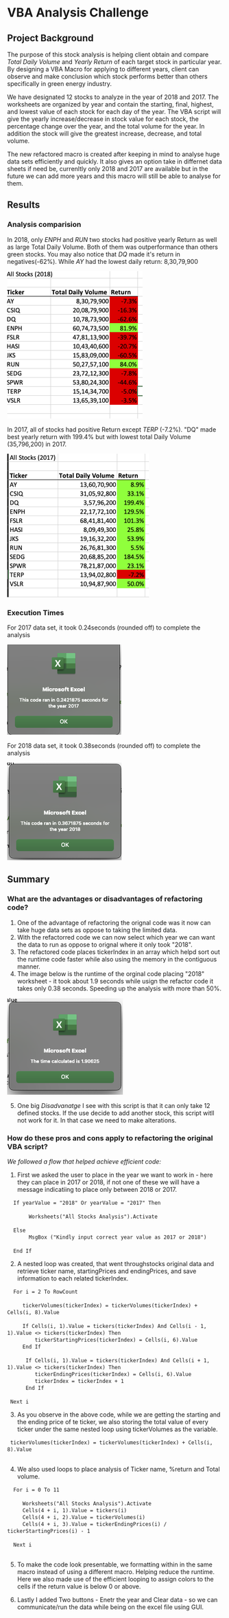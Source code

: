 # VBA Analysis Challenge

## Project Background
The purpose of this stock analysis is helping client obtain and compare *Total Daily Volume* and *Yearly Return* of each target stock in particular year.
By designing a VBA Macro for applying to different years, client can observe and make conclusion which stock performs better than others specifically in green energy industry.

We have designated 12 stocks to analyze in the year of 2018 and 2017. The worksheets are organized by year and contain the starting, final, highest, and lowest value of each stock for each day of the year. The VBA script will give the yearly increase/decrease in stock value for each stock, the percentage change over the year, and the total volume for the year. In addition the stock will give the greatest increase, decrease, and total volume.

The new refactored macro is created after keeping in mind to analyse huge data sets efficiently and quickly. It also gives an option take in differnet data sheets if need be, currenltly only 2018 and 2017 are available but in the future we can add more years and this macro will still be able to analyse for them. 

## Results

### Analysis comparision

In 2018, only *ENPH* and *RUN* two stocks had positive yearly Return as well as large Total Daily Volume. Both of them was outperformance than others green stocks.
You may also notice that *DQ* made it's return in negatives(-62%). While *AY* had the lowest daily return: 8,30,79,900

![](https://github.com/Swatimakol/VBA_Challenge/blob/3747a61ba51b887cbe12e7f114597f05c66b36f8/Resources/2018_results.png)

In 2017, all of stocks had positive Return except *TERP* (-7.2%). "DQ" made best yearly return with 199.4% but with lowest total Daily Volume (35,796,200) in 2017.

![](https://github.com/Swatimakol/VBA_Challenge/blob/3747a61ba51b887cbe12e7f114597f05c66b36f8/Resources/2017_results.png)

### Execution Times

For 2017 data set, it took 0.24seconds (rounded off) to complete the analysis

![](https://github.com/Swatimakol/VBA_Challenge/blob/3747a61ba51b887cbe12e7f114597f05c66b36f8/Resources/2017_timer.png)

For 2018 data set, it took 0.38seconds (rounded off) to complete the analysis

![](https://github.com/Swatimakol/VBA_Challenge/blob/3747a61ba51b887cbe12e7f114597f05c66b36f8/Resources/2018_timer.png)

## Summary

### What are the advantages or disadvantages of refactoring code?
   1. One of the advantage of refactoring the orignal code was it now can take huge data sets as oppose to taking the limited data.
   2. With the refactorred code we can now select which year we can want the data to run as oppose to orignal where it only took "2018".
   3. The refactored code places tickerIndex in an array which helpd sort out the runtime code faster while also using the memory in the contiguous manner. 
   4. The image below is the runtime of the orginal code placing "2018" worksheet - it took about 1.9 seconds while usign the refactor code it takes only 0.38 seconds. Speeding up the analysis with more than 50%.




![](https://github.com/Swatimakol/VBA_Challenge/blob/f969b250a2c450e2a4d52da82a2bdcd1d5bef6ca/Resources/OrignalCode_timer.png)


  5. One big *Disadvanatge* I see with this script is that it can only take 12 defined stocks. If the use decide to add another stock, this script witll not work for it. In that case we need to make alterations.


### How do these pros and cons apply to refactoring the original VBA script?

   *We followed a flow that helped achieve efficient code:*
    
   1. First we asked the user to place in the year we want to work in - here they can place in 2017 or 2018, if not one of these we will have a message indicatiing to place only between 2018 or 2017.
   
  ```
    If yearValue = "2018" Or yearValue = "2017" Then
    
         Worksheets("All Stocks Analysis").Activate
    
    Else
         MsgBox ("Kindly input correct year value as 2017 or 2018")
    
    End If
  ```
  
  2. A nested loop was created, that went throughstocks original data and retrieve ticker name, startingPrices and endingPrices, and save information to        each related tickerIndex.
  
   ```
     For i = 2 To RowCount
     
        tickerVolumes(tickerIndex) = tickerVolumes(tickerIndex) + Cells(i, 8).Value
    
        If Cells(i, 1).Value = tickers(tickerIndex) And Cells(i - 1, 1).Value <> tickers(tickerIndex) Then
            tickerStartingPrices(tickerIndex) = Cells(i, 6).Value
        End If

         If Cells(i, 1).Value = tickers(tickerIndex) And Cells(i + 1, 1).Value <> tickers(tickerIndex) Then
            tickerEndingPrices(tickerIndex) = Cells(i, 6).Value
            tickerIndex = tickerIndex + 1
         End If
    
    Next i
   ```
   
   3. As you observe in the above code, while we are getting the starting and the ending price of te ticker, we also storing the total value of every ticker under the same nested loop using tickerVolumes as the variable. 
   
   ```
    tickerVolumes(tickerIndex) = tickerVolumes(tickerIndex) + Cells(i, 8).Value
    
   ```
    
   4. We also used loops to place analysis of Ticker name, %return and Total volume.
   
   ```
     For i = 0 To 11
        
        Worksheets("All Stocks Analysis").Activate
        Cells(4 + i, 1).Value = tickers(i)
        Cells(4 + i, 2).Value = tickerVolumes(i)
        Cells(4 + i, 3).Value = tickerEndingPrices(i) / tickerStartingPrices(i) - 1
        
     Next i
    
   ```
   
   5. To make the code look presentable, we formatting within in the same macro instead of using a different macro. Helping reduce the runtime. Here we also made use of the efficient looping to assign colors to the cells if the return value is below 0 or above. 
  
   6. Lastly I added Two buttons - Enetr the year and Clear data - so we can communicate/run the data while being on the excel file using GUI. 
   

     
    
  
